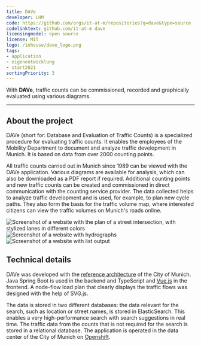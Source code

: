 ```yaml
---
title: DAVe
developer: LHM
code: https://github.com/orgs/it-at-m/repositories?q=dave&type=source
codelinktext: github.com/it-at-m dave
licensingmodel: open source
license: MIT
logo: /inhouse/dave_logo.png
tags:
- application
- eigenentwicklung
- start2021
sortingPriority: 3
---
```

With __DAVe__, traffic counts can be commissioned, recorded and graphically evaluated using various diagrams.

---

## About the project


DAVe (short for: Database and Evaluation of Traffic Counts) is a specialized procedure for evaluating traffic counts. It enables the employees of the Mobility Department to document and analyze traffic development in Munich. It is based on data from over 2000 counting points.
 
All traffic counts carried out in Munich since 1989 can be viewed with the DAVe application. Various diagrams are available for analysis, which can also be downloaded as a PDF report if required. Additional counting points and new traffic counts can be created and commissioned in direct communication with the counting service provider.
The data collected helps to analyze traffic development and is used, for example, to plan new cycle paths. They also form the basis for the traffic volume map, where interested citizens can view the traffic volumes on Munich's roads online.

![Screenshot of a website with the plan of a street intersection, with stylized lanes in different colors](/inhouse/DAVE-Standardansicht-Knoten-Strom-Belastungsplan.png)
![Screenshot of a website with hydrographs](/inhouse/DAVE_Ganglinie.png)
![Screenshot of a website with list output](/inhouse/DAVE_Listenausgabe.png)


## Technical details

DAVe was developed with the [reference architecture](../publish#refarch) of the City of Munich. Java Spring Boot is used in the backend and TypeScript and [Vue.js](vuejs) in the frontend. A node-flow load plan that clearly displays the traffic flows was designed with the help of SVG.js.

The data is stored in two different databases: the data relevant for the search, such as location or street names, is stored in ElasticSearch. This enables a very high-performance search with search suggestions in real time. The traffic data from the counts that is not required for the search is stored in a relational database.
The application is operated in the data center of the City of Munich on [Openshift](openshift).
